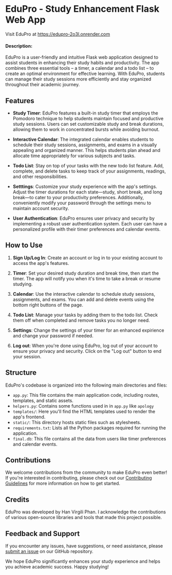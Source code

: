 # EduPro - Study Enhancement Flask Web App

Visit EduPro at https://edupro-2o3l.onrender.com

#### Description:

EduPro is a user-friendly and intuitive Flask web application designed to assist students in enhancing their study habits and productivity. The app combines three essential tools – a timer, a calendar and a todo list – to create an optimal environment for effective learning. With EduPro, students can manage their study sessions more efficiently and stay organized throughout their academic journey.

## Features

-   **Study Timer**: EduPro features a built-in study timer that employs the Pomodoro technique to help students maintain focused and productive study sessions. Users can set customizable study and break durations, allowing them to work in concentrated bursts while avoiding burnout.

-   **Interactive Calendar**: The integrated calendar enables students to schedule their study sessions, assignments, and exams in a visually appealing and organized manner. This helps students plan ahead and allocate time appropriately for various subjects and tasks.

-   **Todo List**: Stay on top of your tasks with the new todo list feature. Add, complete, and delete tasks to keep track of your assignments, readings, and other responsibilities.

-   **Setttings**: Customize your study experience with the app's settings. Adjust the timer durations for each state—study, short break, and long break—to cater to your productivity preferences. Additionally, conveniently modify your password through the settings menu to maintain account security.

-   **User Authentication**: EduPro ensures user privacy and security by implementing a robust user authentication system. Each user can have a personalized profile with their timer preferences and calendar events.

## How to Use

1. **Sign Up/Log In**: Create an account or log in to your existing account to access the app's features.

2. **Timer**: Set your desired study duration and break time, then start the timer. The app will notify you when it's time to take a break or resume studying.

3. **Calendar**: Use the interactive calendar to schedule study sessions, assignments, and exams. You can add and delete events using the bottom right buttons of the page.

4. **Todo List**: Manage your tasks by adding them to the todo list. Check them off when completed and remove tasks you no longer need.

5. **Settings**: Change the settings of your timer for an enhanced expirience and change your password if needed.

6. **Log out**: When you're done using EduPro, log out of your account to ensure your privacy and security. Click on the "Log out" button to end your session.

## Structure

EduPro's codebase is organized into the following main directories and files:

-   `app.py`: This file contains the main application code, including routes, templates, and static assets.
-   `helpers.py`: Contains some functions used in in `app.py` like `apology`
-   `templates/`: Here you'll find the HTML templates used to render the app's frontend.
-   `static/`: This directory hosts static files such as stylesheets.
-   `requirements.txt`: Lists all the Python packages required for running the application.
-   `final.db`: This file contains all the data from users like timer preferences and calendar events.

## Contributions

We welcome contributions from the community to make EduPro even better! If you're interested in contributing, please check out our [Contributing Guidelines](CONTRIBUTING.md) for more information on how to get started.

## Credits

EduPro was developed by Han Virgili Phan. I acknowledge the contributions of various open-source libraries and tools that made this project possible.

## Feedback and Support

If you encounter any issues, have suggestions, or need assistance, please [submit an issue](https://github.com/hanvi10/edupro/issues) on our GitHub repository.

We hope EduPro significantly enhances your study experience and helps you achieve academic success. Happy studying!
